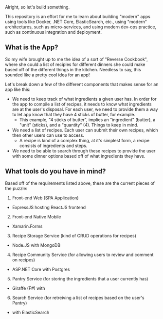 Alright, so let's build something. 

This repository is an effort for me to learn about building "modern" apps using tools like Docker, .NET Core, ElasticSearch, etc., using "modern" architectures, such as micro-services, and using modern dev-ops practice, such as continuous integration and deployment. 

## What is the App?

So my wife brought up to me the idea of a sort of "Reverse Cookbook", where she could a list of reciples for different dinners she could make based off of the different things in the kitchen. Needless to say, this sounded like a pretty cool idea for an app! 

Let's break down a few of the different components that makes sense for an app like this:
- We need to keep track of what ingredients a given user has. In order for the app to compile a list of recipes, it needs to know what ingredients are at the user's disposal. For each user, we need to provide them a way to let app know that they have 4 sticks of butter, for example. 
    - This example, "4 sticks of butter", implies an "ingredient" (butter), a "unit" (sticks), and a "quantity" (4). Things to keep in mind. 
- We need a list of recipes. Each user can submit their own recipes, which then other users can use to access. 
    - A recipe is kind of a complex thing, at it's simplest form, a recipe consists of ingredients and steps. 
- We need to be able to search through these recipes to provide the user with some dinner options based off of what ingredients they have. 

## What tools do you have in mind?

Based off of the requirements listed above, these are the current pieces of the puzzle:
1. Front-end Web (SPA Application)
- ExpressJS hosting ReactJS frontend
2. Front-end Native Mobile 
- Xamarin.Forms
3. Recipe Storage Service (kind of CRUD operations for recipes)
- Node.JS with MongoDB
4. Recipe Community Service (for allowing users to review and comment on recipes)
- ASP.NET Core with Postgres
5. Pantry Service (for storing the ingredients that a user currently has)
- Giraffe (F#) with <DATABASE>
6. Search Service (for retreiving a list of recipes based on the user's Pantry) 
- <Framework> with ElasticSearch 